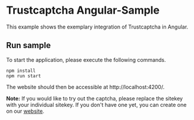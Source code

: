 # Trustcaptcha Angular-Sample

This example shows the exemplary integration of Trustcaptcha in Angular.


## Run sample

To start the application, please execute the following commands.

```shell
npm install
npm run start
```

The website should then be accessible at http://localhost:4200/.

**Note:** If you would like to try out the captcha, please replace the sitekey with your individual sitekey. If you don't have one yet, you can create one on our [website](https://trustcaptcha.com/captchas).
